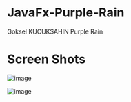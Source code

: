 # JavaFx-Purple-Rain
Goksel KUCUKSAHIN Purple Rain 
# Screen Shots

![image](https://user-images.githubusercontent.com/33639948/66006270-c57d1300-e4b6-11e9-825f-fbb26ad9068f.png)

![image](https://user-images.githubusercontent.com/33639948/66006301-e2b1e180-e4b6-11e9-965d-b8f699f02601.png)
